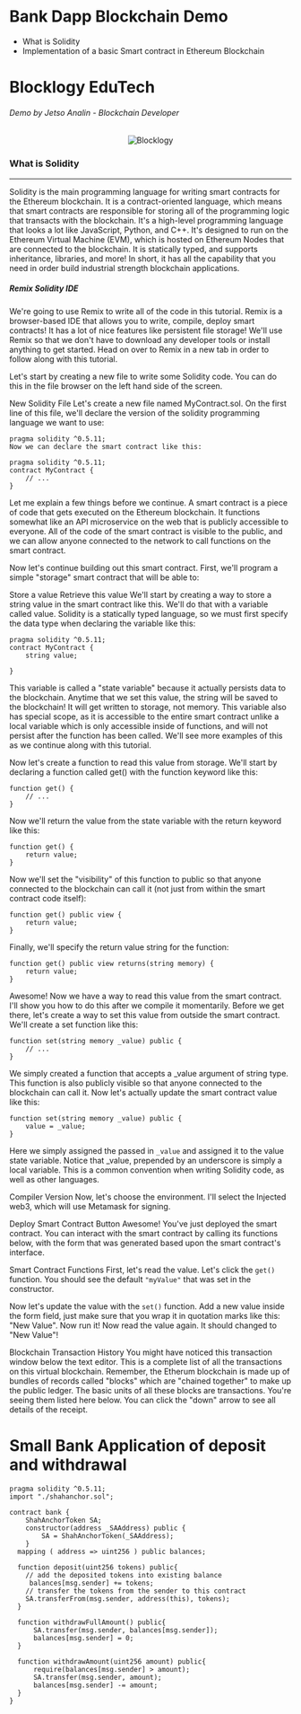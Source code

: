 # Bank Dapp Blockchain Demo


- What is Solidity
- Implementation of a basic Smart contract in Ethereum Blockchain


# Blocklogy EduTech
###### Demo by Jetso Analin - Blockchain Developer

<center> <img src="https://lh3.googleusercontent.com/QlQqejAQbV6b1oVX5ps2gG9QNROpAAGqnWLzTtA3iCSflBQ5uLprpOl2qdXO3WwHsUg" alt="Blocklogy"> </center>




### What is Solidity
                
---

Solidity is the main programming language for writing smart contracts for the Ethereum blockchain. It is a contract-oriented language, which means that smart contracts are responsible for storing all of the programming logic that transacts with the blockchain. It's a high-level programming language that looks a lot like JavaScript, Python, and C++. It's designed to run on the Ethereum Virtual Machine (EVM), which is hosted on Ethereum Nodes that are connected to the blockchain. It is statically typed, and supports inheritance, libraries, and more! In short, it has all the capability that you need in order build industrial strength blockchain applications.

##### Remix Solidity IDE
We're going to use Remix to write all of the code in this tutorial. Remix is a browser-based IDE that allows you to write, compile, deploy smart contracts! It has a lot of nice features like persistent file storage! We'll use Remix so that we don't have to download any developer tools or install anything to get started. Head on over to Remix in a new tab in order to follow along with this tutorial.

Let's start by creating a new file to write some Solidity code. You can do this in the file browser on the left hand side of the screen.

New Solidity File
Let's create a new file named MyContract.sol. On the first line of this file, we'll declare the version of the solidity programming language we want to use:

```
pragma solidity ^0.5.11;
Now we can declare the smart contract like this:

pragma solidity ^0.5.11;
contract MyContract {
    // ...
}
```
Let me explain a few things before we continue. A smart contract is a piece of code that gets executed on the Ethereum blockchain. It functions somewhat like an API microservice on the web that is publicly accessible to everyone. All of the code of the smart contract is visible to the public, and we can allow anyone connected to the network to call functions on the smart contract.

Now let's continue building out this smart contract. First, we'll program a simple "storage" smart contract that will be able to:

Store a value
Retrieve this value
We'll start by creating a way to store a string value in the smart contract like this. We'll do that with a variable called value. Solidity is a statically typed language, so we must first specify the data type when declaring the variable like this:

```
pragma solidity ^0.5.11;
contract MyContract {
    string value;

}
```
This variable is called a "state variable" because it actually persists data to the blockchain. Anytime that we set this value, the string will be saved to the blockchain! It will get written to storage, not memory. This variable also has special scope, as it is accessible to the entire smart contract unlike a local variable which is only accessible inside of functions, and will not persist after the function has been called. We'll see more examples of this as we continue along with this tutorial.

Now let's create a function to read this value from storage. We'll start by declaring a function called get() with the function keyword like this:

```
function get() {
    // ...
}
```
Now we'll return the value from the state variable with the return keyword like this:

```
function get() {
    return value;
}
```
Now we'll set the "visibility" of this function to public so that anyone connected to the blockchain can call it (not just from within the smart contract code itself):

```
function get() public view {
    return value;
}
```
Finally, we'll specify the return value string for the function:
```
function get() public view returns(string memory) {
    return value;
}
```
Awesome! Now we have a way to read this value from the smart contract. I'll show you how to do this after we compile it momentarily. Before we get there, let's create a way to set this value from outside the smart contract. We'll create a set function like this:
```
function set(string memory _value) public {
    // ...
}
```
We simply created a function that accepts a _value argument of string type. This function is also publicly visible so that anyone connected to the blockchain can call it. Now let's actually update the smart contract value like this:
```
function set(string memory _value) public {
    value = _value;
}
```
Here we simply assigned the passed in ```_value``` and assigned it to the value state variable. Notice that _value, prepended by an underscore is simply a local variable. This is a common convention when writing Solidity code, as well as other languages.


Compiler Version
Now, let's choose the environment. I'll select the Injected web3, which will use Metamask for signing.

Deploy Smart Contract Button
Awesome! You've just deployed the smart contract. You can interact with the smart contract by calling its functions below, with the form that was generated based upon the smart contract's interface.

Smart Contract Functions
First, let's read the value. Let's click the ```get()``` function. You should see the default ```"myValue"``` that was set in the constructor.

Now let's update the value with the ```set()``` function. Add a new value inside the form field, just make sure that you wrap it in quotation marks like this: "New Value". Now run it! Now read the value again. It should changed to "New Value"!

Blockchain Transaction History
You might have noticed this transaction window below the text editor. This is a complete list of all the transactions on this virtual blockchain. Remember, the Etherum blockchain is made up of bundles of records called "blocks" which are "chained together" to make up the public ledger. The basic units of all these blocks are transactions. You're seeing them listed here below. You can click the "down" arrow to see all details of the receipt.


# Small Bank Application of deposit and withdrawal

```
pragma solidity ^0.5.11;
import "./shahanchor.sol";

contract bank {
    ShahAnchorToken SA;
    constructor(address _SAAddress) public {
        SA = ShahAnchorToken(_SAAddress);
    }
  mapping ( address => uint256 ) public balances;

  function deposit(uint256 tokens) public{
    // add the deposited tokens into existing balance
     balances[msg.sender] += tokens;
    // transfer the tokens from the sender to this contract
    SA.transferFrom(msg.sender, address(this), tokens);
  }

  function withdrawFullAmount() public{
      SA.transfer(msg.sender, balances[msg.sender]);
      balances[msg.sender] = 0;
  }
  
  function withdrawAmount(uint256 amount) public{
      require(balances[msg.sender] > amount);
      SA.transfer(msg.sender, amount);
      balances[msg.sender] -= amount;
  }
}
```


